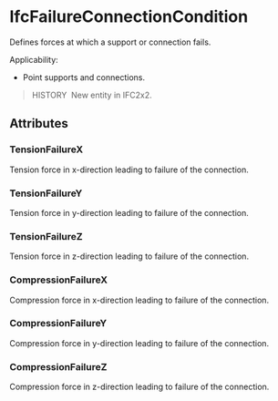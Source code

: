# IfcFailureConnectionCondition

Defines forces at which a support or connection fails.

Applicability:

* Point supports and connections.

> HISTORY&nbsp; New entity in IFC2x2.

## Attributes

### TensionFailureX
Tension force in x-direction leading to failure of the connection.

### TensionFailureY
Tension force in y-direction leading to failure of the connection.

### TensionFailureZ
Tension force in z-direction leading to failure of the connection.

### CompressionFailureX
Compression force in x-direction leading to failure of the connection.

### CompressionFailureY
Compression force in y-direction leading to failure of the connection.

### CompressionFailureZ
Compression force in z-direction leading to failure of the connection.
